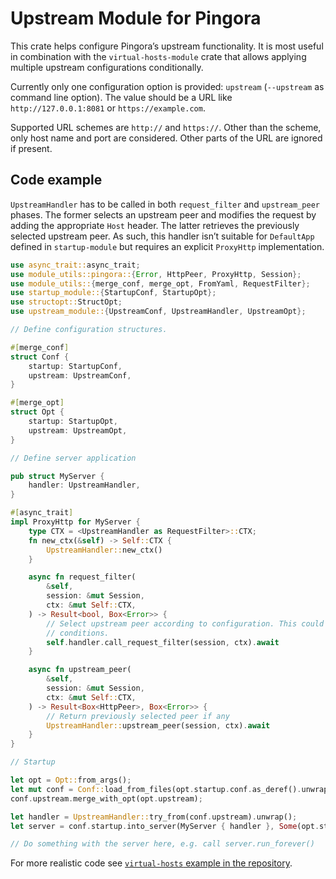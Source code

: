# Upstream Module for Pingora

This crate helps configure Pingora’s upstream functionality. It is most useful in combination
with the `virtual-hosts-module` crate that allows applying multiple upstream configurations
conditionally.

Currently only one configuration option is provided: `upstream` (`--upstream` as command line
option). The value should be a URL like `http://127.0.0.1:8081` or `https://example.com`.

Supported URL schemes are `http://` and `https://`. Other than the scheme, only host name and
port are considered. Other parts of the URL are ignored if present.

## Code example

`UpstreamHandler` has to be called in both `request_filter` and `upstream_peer` phases. The
former selects an upstream peer and modifies the request by adding the appropriate `Host`
header. The latter retrieves the previously selected upstream peer. As such, this handler isn’t
suitable for `DefaultApp` defined in `startup-module` but requires an explicit `ProxyHttp`
implementation.

```rust
use async_trait::async_trait;
use module_utils::pingora::{Error, HttpPeer, ProxyHttp, Session};
use module_utils::{merge_conf, merge_opt, FromYaml, RequestFilter};
use startup_module::{StartupConf, StartupOpt};
use structopt::StructOpt;
use upstream_module::{UpstreamConf, UpstreamHandler, UpstreamOpt};

// Define configuration structures.

#[merge_conf]
struct Conf {
    startup: StartupConf,
    upstream: UpstreamConf,
}

#[merge_opt]
struct Opt {
    startup: StartupOpt,
    upstream: UpstreamOpt,
}

// Define server application

pub struct MyServer {
    handler: UpstreamHandler,
}

#[async_trait]
impl ProxyHttp for MyServer {
    type CTX = <UpstreamHandler as RequestFilter>::CTX;
    fn new_ctx(&self) -> Self::CTX {
        UpstreamHandler::new_ctx()
    }

    async fn request_filter(
        &self,
        session: &mut Session,
        ctx: &mut Self::CTX,
    ) -> Result<bool, Box<Error>> {
        // Select upstream peer according to configuration. This could be called based on some
        // conditions.
        self.handler.call_request_filter(session, ctx).await
    }

    async fn upstream_peer(
        &self,
        session: &mut Session,
        ctx: &mut Self::CTX,
    ) -> Result<Box<HttpPeer>, Box<Error>> {
        // Return previously selected peer if any
        UpstreamHandler::upstream_peer(session, ctx).await
    }
}

// Startup

let opt = Opt::from_args();
let mut conf = Conf::load_from_files(opt.startup.conf.as_deref().unwrap_or(&[])).unwrap();
conf.upstream.merge_with_opt(opt.upstream);

let handler = UpstreamHandler::try_from(conf.upstream).unwrap();
let server = conf.startup.into_server(MyServer { handler }, Some(opt.startup));

// Do something with the server here, e.g. call server.run_forever()
```

For more realistic code see [`virtual-hosts` example in the repository](https://github.com/palant/pingora-utils/tree/main/examples/virtual-hosts).
